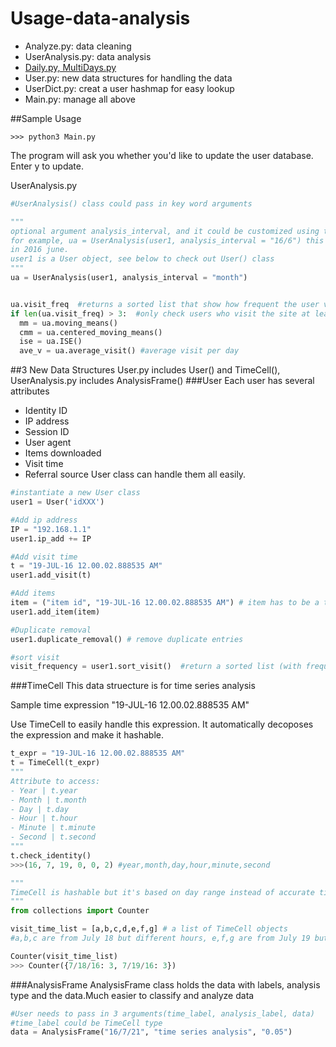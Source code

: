 # Usage-data-analysis
- Analyze.py: data cleaning
- UserAnalysis.py: data analysis
- [Daily.py, MultiDays.py](https://github.com/WillCGitHub/OECD-Daily-analysis) 
- User.py: new data structures for handling the data
- UserDict.py: creat a user hashmap for easy lookup 
- Main.py: manage all above

##Sample Usage
```terminal
>>> python3 Main.py
```
The program will ask you whether you'd like to update the user database. Enter y to update. 

UserAnalysis.py
```python
#UserAnalysis() class could pass in key word arguments 

"""
optional argument analysis_interval, and it could be customized using the format(Year/month)
for example, ua = UserAnalysis(user1, analysis_interval = "16/6") this will proceed a month analysis on the data 
in 2016 june.
user1 is a User object, see below to check out User() class
"""
ua = UserAnalysis(user1, analysis_interval = "month")  


ua.visit_freq  #returns a sorted list that show how frequent the user visits
if len(ua.visit_freq) > 3:  #only check users who visit the site at least in 3 different days
  mm = ua.moving_means() 
  cmm = ua.centered_moving_means()
  ise = ua.ISE()
  ave_v = ua.average_visit() #average visit per day
```
##3 New Data Structures
User.py includes User() and TimeCell(), UserAnalysis.py includes AnalysisFrame()
###User
Each user has several attributes
- Identity ID
- IP address
- Session ID
- User agent
- Items downloaded
- Visit time
- Referral source
User class can handle them all easily. 
```python
#instantiate a new User class
user1 = User('idXXX') 

#Add ip address 
IP = "192.168.1.1"
user1.ip_add += IP

#Add visit time
t = "19-JUL-16 12.00.02.888535 AM" 
user1.add_visit(t)

#Add items
item = ("item id", "19-JUL-16 12.00.02.888535 AM") # item has to be a tuple that keeps id and download time
user1.add_item(item)

#Duplicate removal
user1.duplicate_removal() # remove duplicate entries

#sort visit
visit_frequency = user1.sort_visit()  #return a sorted list (with frequency)
```
###TimeCell
This data struecture is for time series analysis

Sample time expression "19-JUL-16 12.00.02.888535 AM" 

Use TimeCell to easily handle this expression. It automatically decoposes the expression and make it hashable. 

```python
t_expr = "19-JUL-16 12.00.02.888535 AM"
t = TimeCell(t_expr)
"""
Attribute to access:
- Year | t.year
- Month | t.month
- Day | t.day
- Hour | t.hour
- Minute | t.minute
- Second | t.second
"""
t.check_identity()
>>>(16, 7, 19, 0, 0, 2) #year,month,day,hour,minute,second

"""
TimeCell is hashable but it's based on day range instead of accurate time point.
"""
from collections import Counter

visit_time_list = [a,b,c,d,e,f,g] # a list of TimeCell objects 
#a,b,c are from July 18 but different hours, e,f,g are from July 19 but different hours

Counter(visit_time_list)
>>> Counter({7/18/16: 3, 7/19/16: 3})
```
###AnalysisFrame
AnalysisFrame class holds the data with labels, analysis type and the data.Much easier to classify and analyze data

```python
#User needs to pass in 3 arguments(time_label, analysis_label, data)
#time_label could be TimeCell type
data = AnalysisFrame("16/7/21", "time series analysis", "0.05")
```
